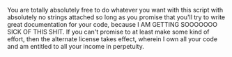 You are totally absolutely free to do whatever you want with this script with absolutely no strings attached so long as you promise that you'll try to write great documentation for your code, because I AM GETTING SOOOOOOO SICK OF THIS SHIT. If you can't promise to at least make some kind of effort, then the alternate license takes effect, wherein I own all your code and am entitled to all your income in perpetuity.
